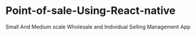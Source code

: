 # Point-of-sale-Using-React-native
Small And Medium scale Wholesale and Individual Selling Management App  
